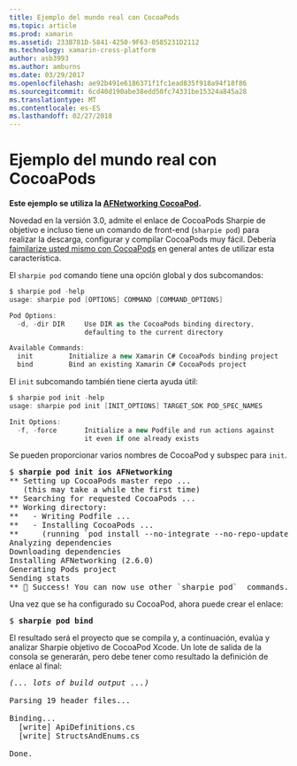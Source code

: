 ```yaml
---
title: Ejemplo del mundo real con CocoaPods
ms.topic: article
ms.prod: xamarin
ms.assetid: 233B781D-5841-4250-9F63-0585231D2112
ms.technology: xamarin-cross-platform
author: asb3993
ms.author: amburns
ms.date: 03/29/2017
ms.openlocfilehash: ae92b491e6186371f1fc1ead835f918a94f18f86
ms.sourcegitcommit: 6cd40d190abe38edd50fc74331be15324a845a28
ms.translationtype: MT
ms.contentlocale: es-ES
ms.lasthandoff: 02/27/2018
---
```

# <a name="real-world-example-using-cocoapods"></a>Ejemplo del mundo real con CocoaPods


**Este ejemplo se utiliza la [AFNetworking CocoaPod](https://cocoapods.org/pods/AFNetworking).**

Novedad en la versión 3.0, admite el enlace de CocoaPods Sharpie de objetivo e incluso tiene un comando de front-end (`sharpie pod`) para realizar la descarga, configurar y compilar CocoaPods muy fácil. Debería [faimilarize usted mismo con CocoaPods](https://cocoapods.org) en general antes de utilizar esta característica.

El `sharpie pod` comando tiene una opción global y dos subcomandos:

```csharp
$ sharpie pod -help
usage: sharpie pod [OPTIONS] COMMAND [COMMAND_OPTIONS]

Pod Options:
  -d, -dir DIR     Use DIR as the CocoaPods binding directory,
                   defaulting to the current directory

Available Commands:
  init         Initialize a new Xamarin C# CocoaPods binding project
  bind         Bind an existing Xamarin C# CocoaPods project
```

El `init` subcomando también tiene cierta ayuda útil:

```csharp
$ sharpie pod init -help
usage: sharpie pod init [INIT_OPTIONS] TARGET_SDK POD_SPEC_NAMES

Init Options:
  -f, -force       Initialize a new Podfile and run actions against
                   it even if one already exists
```

Se pueden proporcionar varios nombres de CocoaPod y subspec para `init`.

<pre>$ <b>sharpie pod init ios AFNetworking</b>
<span class="terminal-green">**</span> Setting up CocoaPods master repo ...
   (this may take a while the first time)
<span class="terminal-green">**</span> Searching for requested CocoaPods ...
<span class="terminal-green">**</span> Working directory:
<span class="terminal-green">**</span>   - Writing Podfile ...
<span class="terminal-green">**</span>   - Installing CocoaPods ...
<span class="terminal-green">**</span>     (running `<span class="terminal-blue">pod install --no-integrate --no-repo-update</span>`)
Analyzing dependencies
Downloading dependencies
Installing AFNetworking (2.6.0)
Generating Pods project
Sending stats
<span class="terminal-green">**</span> 🍻 Success! You can now use other `<span class="terminal-green">sharpie pod</span>`  commands.</pre>

Una vez que se ha configurado su CocoaPod, ahora puede crear el enlace:

<pre>$ <b>sharpie pod bind</b></pre>

El resultado será el proyecto que se compila y, a continuación, evalúa y analizar Sharpie objetivo de CocoaPod Xcode. Un lote de salida de la consola se generarán, pero debe tener como resultado la definición de enlace al final:

<pre><em>(... lots of build output ...)</em>

<span class="terminal-blue">Parsing 19 header files...</span>

<span class="terminal-magenta">Binding...</span>
  <span class="terminal-magenta">[write]</span> ApiDefinitions.cs
  <span class="terminal-magenta">[write]</span> StructsAndEnums.cs

<span class="terminal-green">Done.</span></pre>

